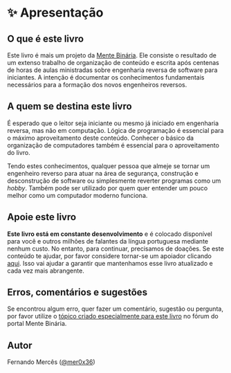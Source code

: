 # ✨ Apresentação

## O que é este livro

Este livro é mais um projeto da [Mente Binária](https://www.mentebinaria.com.br/). Ele consiste o resultado de um extenso trabalho de organização de conteúdo e escrita após centenas de horas de aulas ministradas sobre engenharia reversa de software para iniciantes. A intenção é documentar os conhecimentos fundamentais necessários para a formação dos novos engenheiros reversos.

## A quem se destina este livro

É esperado que o leitor seja iniciante ou mesmo já iniciado em engenharia reversa, mas não em computação. Lógica de programação é essencial para o máximo aproveitamento deste conteúdo. Conhecer o básico da organização de computadores também é essencial para o aproveitamento do livro.

Tendo estes conhecimentos, qualquer pessoa que almeje se tornar um engenheiro reverso para atuar na área de segurança, construção e desconstrução de software ou simplesmente reverter programas como um _hobby_. Também pode ser utilizado por quem quer entender um pouco melhor como um computador moderno funciona.

## Apoie este livro

**Este livro está em constante desenvolvimento** e é colocado disponível para você e outros milhões de falantes da língua portuguesa mediante nenhum custo. No entanto, para continuar, precisamos de doações. Se este conteúdo te ajudar, por favor considere tornar-se um apoiador clicando [aqui](http://menteb.in/apoie). Isso vai ajudar a garantir que mantenhamos esse livro atualizado e cada vez mais abrangente.

## Erros, comentários e sugestões

Se encontrou algum erro, quer fazer um comentário, sugestão ou pergunta, por favor utilize o [tópico criado especialmente para este livro](https://www.mentebinaria.com.br/forums/topic/341-livro-fundamentos-de-engenharia-reversa/) no fórum do portal Mente Binária.

## Autor

Fernando Mercês \([@mer0x36](https://twitter.com/mer0x36)\)

